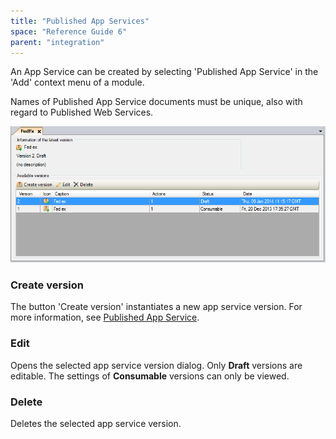 ```yaml
---
title: "Published App Services"
space: "Reference Guide 6"
parent: "integration"
---
```



An App Service can be created by selecting 'Published App Service' in the 'Add' context menu of a module.

Names of Published App Service documents must be unique, also with regard to Published Web Services.

![](attachments/16713717/16843911.png)

### Create version

The button 'Create version' instantiates a new app service version.
For more information, see [Published App Service](/refguide6/published-app-service).

### Edit

Opens the selected app service version dialog. Only **Draft** versions are editable. The settings of **Consumable** versions can only be viewed.

### Delete

Deletes the selected app service version.
